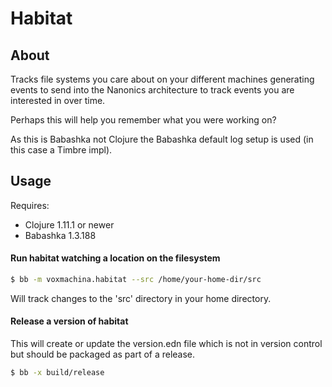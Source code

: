# Habitat

## About

Tracks file systems you care about on your different machines generating events to send into the Nanonics architecture to track events you are interested in over time.

Perhaps this will help you remember what you were working on?

As this is Babashka not Clojure the Babashka default log setup is used (in this case a Timbre impl).

## Usage

Requires:
- Clojure 1.11.1 or newer
- Babashka 1.3.188

#### Run habitat watching a location on the filesystem

```bash
$ bb -m voxmachina.habitat --src /home/your-home-dir/src
```

Will track changes to the 'src' directory in your home directory.

#### Release a version of habitat

This will create or update the version.edn file which is not in version control but should be packaged as part of a release.

```bash
$ bb -x build/release
```
